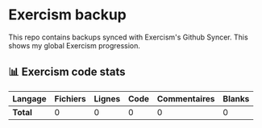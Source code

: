# Exercism backup
This repo contains backups synced with Exercism's Github Syncer. This shows my global Exercism progression.

<!--STATS_START-->
## 📊 Exercism code stats

| Langage | Fichiers | Lignes | Code | Commentaires | Blanks |
|---------|----------|--------|------|--------------|--------|
| **Total** | 0 | 0 | 0 | 0 | 0 |
<!--STATS_END-->
